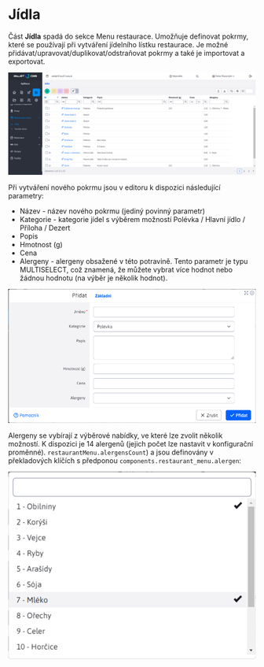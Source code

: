 # Jídla

Část **Jídla** spadá do sekce Menu restaurace. Umožňuje definovat pokrmy, které se používají při vytváření jídelního lístku restaurace. Je možné přidávat/upravovat/duplikovat/odstraňovat pokrmy a také je importovat a exportovat.

![](meals-data-table.png)

Při vytváření nového pokrmu jsou v editoru k dispozici následující parametry:
- Název - název nového pokrmu (jediný povinný parametr)
- Kategorie - kategorie jídel s výběrem možností Polévka / Hlavní jídlo / Příloha / Dezert
- Popis
- Hmotnost (g)
- Cena
- Alergeny - alergeny obsažené v této potravině. Tento parametr je typu MULTISELECT, což znamená, že můžete vybrat více hodnot nebo žádnou hodnotu (na výběr je několik hodnot).

![](meals-editor.png)

Alergeny se vybírají z výběrové nabídky, ve které lze zvolit několik možností. K dispozici je 14 alergenů (jejich počet lze nastavit v konfigurační proměnné). `restaurantMenu.alergensCount`) a jsou definovány v překladových klíčích s předponou `components.restaurant_menu.alergen`:

![](meals-allergens-list.png)
